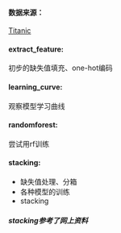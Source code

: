 #### 数据来源：  
  [Titanic](https://www.kaggle.com/c/titanic)  
#### extract_feature:  
  初步的缺失值填充、one-hot编码  
#### learning_curve:  
  观察模型学习曲线  
#### randomforest:  
  尝试用rf训练  
#### stacking:  
  * 缺失值处理、分箱  
  * 各种模型的训练  
  * stacking  

##### stacking参考了网上资料
